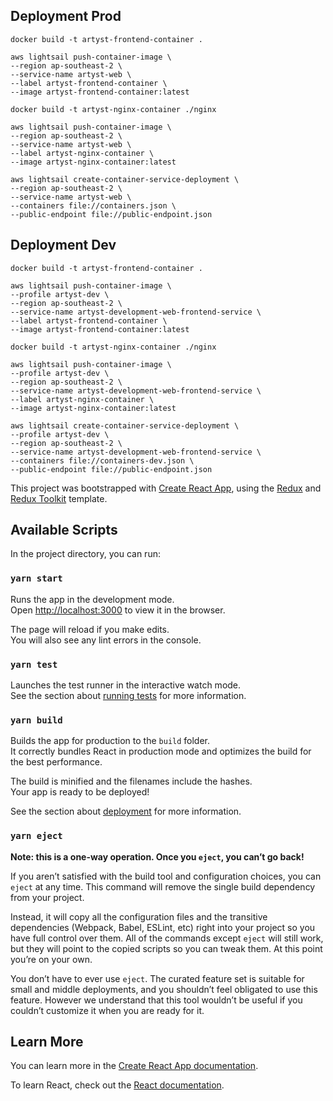 ## Deployment Prod

```
docker build -t artyst-frontend-container .

aws lightsail push-container-image \
--region ap-southeast-2 \
--service-name artyst-web \
--label artyst-frontend-container \
--image artyst-frontend-container:latest

docker build -t artyst-nginx-container ./nginx

aws lightsail push-container-image \ 
--region ap-southeast-2 \
--service-name artyst-web \
--label artyst-nginx-container \
--image artyst-nginx-container:latest

aws lightsail create-container-service-deployment \
--region ap-southeast-2 \
--service-name artyst-web \
--containers file://containers.json \
--public-endpoint file://public-endpoint.json
```


## Deployment Dev

```
docker build -t artyst-frontend-container .

aws lightsail push-container-image \
--profile artyst-dev \
--region ap-southeast-2 \
--service-name artyst-development-web-frontend-service \
--label artyst-frontend-container \
--image artyst-frontend-container:latest

docker build -t artyst-nginx-container ./nginx

aws lightsail push-container-image \
--profile artyst-dev \
--region ap-southeast-2 \
--service-name artyst-development-web-frontend-service \
--label artyst-nginx-container \
--image artyst-nginx-container:latest

aws lightsail create-container-service-deployment \
--profile artyst-dev \
--region ap-southeast-2 \
--service-name artyst-development-web-frontend-service \
--containers file://containers-dev.json \
--public-endpoint file://public-endpoint.json
```

This project was bootstrapped with [Create React App](https://github.com/facebook/create-react-app), using the [Redux](https://redux.js.org/) and [Redux Toolkit](https://redux-toolkit.js.org/) template.

## Available Scripts

In the project directory, you can run:

### `yarn start`

Runs the app in the development mode.<br />
Open [http://localhost:3000](http://localhost:3000) to view it in the browser.

The page will reload if you make edits.<br />
You will also see any lint errors in the console.

### `yarn test`

Launches the test runner in the interactive watch mode.<br />
See the section about [running tests](https://facebook.github.io/create-react-app/docs/running-tests) for more information.

### `yarn build`

Builds the app for production to the `build` folder.<br />
It correctly bundles React in production mode and optimizes the build for the best performance.

The build is minified and the filenames include the hashes.<br />
Your app is ready to be deployed!

See the section about [deployment](https://facebook.github.io/create-react-app/docs/deployment) for more information.

### `yarn eject`

**Note: this is a one-way operation. Once you `eject`, you can’t go back!**

If you aren’t satisfied with the build tool and configuration choices, you can `eject` at any time. This command will remove the single build dependency from your project.

Instead, it will copy all the configuration files and the transitive dependencies (Webpack, Babel, ESLint, etc) right into your project so you have full control over them. All of the commands except `eject` will still work, but they will point to the copied scripts so you can tweak them. At this point you’re on your own.

You don’t have to ever use `eject`. The curated feature set is suitable for small and middle deployments, and you shouldn’t feel obligated to use this feature. However we understand that this tool wouldn’t be useful if you couldn’t customize it when you are ready for it.

## Learn More

You can learn more in the [Create React App documentation](https://facebook.github.io/create-react-app/docs/getting-started).

To learn React, check out the [React documentation](https://reactjs.org/).
